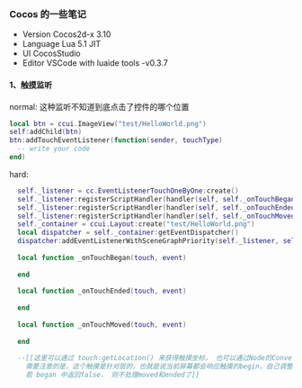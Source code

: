  ### Cocos 的一些笔记
 - Version Cocos2d-x 3.10
 - Language Lua 5.1 JIT
 - UI CocosStudio
 - Editor VSCode with luaide tools -v0.3.7
 
 
 
 #### 1、触摸监听
 normal: 这种监听不知道到底点击了控件的哪个位置
  ``` lua
  local btn = ccui.ImageView("test/HelloWorld.png")
  self:addChild(btn)
  btn:addTouchEventListener(function(sender, touchType)
    -- write your code
  end)
  ```
  
  hard:
  ``` lua
    self._listener = cc.EventListenerTouchOneByOne:create()
    self._listener:registerScriptHandler(handler(self, self._onTouchBegan), cc.Handler.EVENT_TOUCH_BEGAN)
    self._listener:registerScriptHandler(handler(self, self._onTouchEnded), cc.Handler.EVENT_TOUCH_ENDED)
    self._listener:registerScriptHandler(handler(self, self._onTouchMoved), cc.Handler.EVENT_TOUCH_MOVED)
    self._container = ccui.Layout:create("test/HelloWorld.png")
    local dispatcher = self._container:getEventDispatcher()
    dispatcher:addEventListenerWithSceneGraphPriority(self._listener, self._container)
    
    local function _onTouchBegan(touch, event)
    
    end
    
    local function _onTouchEnded(touch, event)
    
    end
    
    local function _onTouchMoved(touch, event)
   
    end
    
    --[[这里可以通过 touch:getLocation() 来获得触摸坐标， 也可以通过Node的ConvertSpaceNode 来转换到对应的局部坐标
      需要注意的是，这个触摸是针对层的，也就是说当前屏幕都会响应触摸的begin，自己调整，来决定是否触发moved和ended
      若 began 中返回false， 则不处理moved和ended了]]
  ```
 
